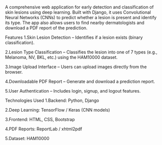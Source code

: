 A comprehensive web application for early detection and classification of skin lesions using deep learning. Built with Django, it uses Convolutional Neural Networks (CNNs) to predict whether a lesion is present and identify its type. The app also allows users to find nearby dermatologists and download a PDF report of the prediction.

Features
1.Skin Lesion Detection – Identifies if a lesion exists (binary classification).

2.Lesion Type Classification – Classifies the lesion into one of 7 types (e.g., Melanoma, NV, BKL, etc.) using the HAM10000 dataset.

3.Image Upload Interface – Users can upload images directly from the browser.

4.Downloadable PDF Report – Generate and download a prediction report.

5.User Authentication – Includes login, signup, and logout features.

Technologies Used
1.Backend: Python, Django

2.Deep Learning: TensorFlow / Keras (CNN models)

3.Frontend: HTML, CSS, Bootstrap

4.PDF Reports: ReportLab / xhtml2pdf

5.Dataset: HAM10000
